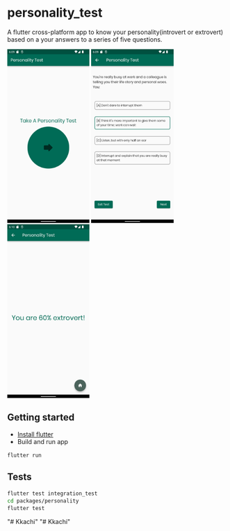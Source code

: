 # personality_test

A flutter cross-platform app to know your personality(introvert or extrovert) based on a your answers to a series of five questions.

<img alt="screenshot" src="https://github.com/0xba1/personality_test/blob/main/screenshots/pt1.png?raw=true" height= 400px />
<img alt="screenshot" src="https://github.com/0xba1/personality_test/blob/main/screenshots/pt2.png?raw=true" height= 400px />
<img alt="screenshot" src="https://github.com/0xba1/personality_test/blob/main/screenshots/pt3.png?raw=true" height= 400px />

## Getting started

- [Install flutter](https://docs.flutter.dev/get-started/install)
- Build and run app

```bash
flutter run
```

## Tests

```bash
flutter test integration_test
cd packages/personality
flutter test
```
"# Kkachi" 
"# Kkachi" 
